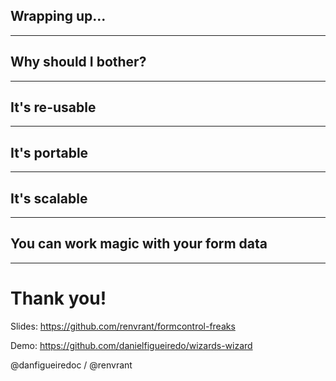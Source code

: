 ## Wrapping up...

---

## Why should I bother?

---

## It's re-usable

---

## It's portable

---

## It's scalable

---

## You can work magic with your form data

---

# Thank you!

Slides: https://github.com/renvrant/formcontrol-freaks

Demo: https://github.com/danielfigueiredo/wizards-wizard

@danfigueiredoc / @renvrant
